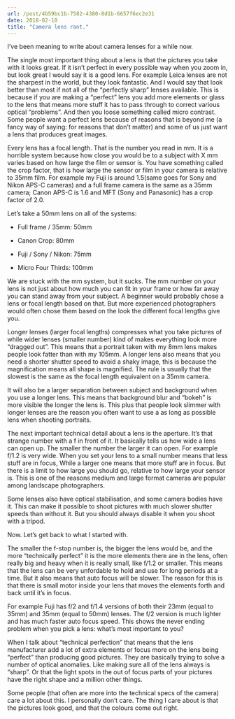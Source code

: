 ```yaml
---
url: /post/4b59bc1b-7582-4380-8d1b-6657f6ec2e31
date: 2018-02-10
title: "Camera lens rant."
---
```


I&#8217;ve been meaning to write about camera lenses for a while now.



The single most important thing about a lens is that the pictures you take with it looks great. If it isn&#8217;t perfect in every possible way when you zoom in, but look great I would say it is a good lens. For example Leica lenses are not the sharpest in the world, but they look fantastic. And I would say that look better than most if not all of the &#8220;perfectly sharp&#8221; lenses available. This is because if you are making a &#8220;perfect&#8221; lens you add more elements or glass to the lens that means more stuff it has to pass through to correct various optical &#8220;problems&#8221;. And then you loose something called micro contrast. Some people want a perfect lens because of reasons that is beyond me (a fancy way of saying: for reasons that don&#8217;t matter) and some of us just want a lens that produces great images.



Every lens has a focal length. That is the number you read in mm. It is a horrible system because how close you would be to a subject with X mm varies based on how large the film or sensor is. You have something called the crop factor, that is how large the sensor or film in your camera is relative to 35mm film. For example my Fuji is around 1.5(same goes for Sony and Nikon APS-C cameras) and a full frame camera is the same as a 35mm camera; Canon APS-C is 1.6 and MFT (Sony and Panasonic) has a crop factor of 2.0.



Let&#8217;s take a 50mm lens on all of the systems:



  * Full frame / 35mm: 50mm

  * Canon Crop: 80mm

  * Fuji / Sony / Nikon: 75mm

  * Micro Four Thirds: 100mm



We are stuck with the mm system, but it sucks. The mm number on your lens is not just about how much you can fit in your frame or how far away you can stand away from your subject. A beginner would probably chose a lens or focal length based on that. But more experienced photographers would often chose them based on the look the different focal lengths give you.



Longer lenses (larger focal lengths) compresses what you take pictures of while wider lenses (smaller number) kind of makes everything look more &#8220;dragged out&#8221;. This means that a portrait taken with my 8mm lens makes people look fatter than with my 105mm. A longer lens also means that you need a shorter shutter speed to avoid a shaky image, this is because the magnification means all shape is magnified. The rule is usually that the slowest is the same as the focal length equivalent on a 35mm camera.



It will also be a larger separation between subject and background when you use a longer lens. This means that background blur and &#8220;bokeh&#8221; is more visible the longer the lens is. This plus that people look slimmer with longer lenses are the reason you often want to use a as long as possible lens when shooting portraits.



The next important technical detail about a lens is the aperture. It&#8217;s that strange number with a f in front of it. It basically tells us how wide a lens can open up. The smaller the number the larger it can open. For example f/1.2 is very wide. When you set your lens to a small number means that less stuff are in focus, While a larger one means that more stuff are in focus. But there is a limit to how large you should go, relative to how large your sensor is. This is one of the reasons medium and large format cameras are popular among landscape photographers.



Some lenses also have optical stabilisation, and some camera bodies have it. This can make it possible to shoot pictures with much slower shutter speeds than without it. But you should always disable it when you shoot with a tripod.



Now. Let&#8217;s get back to what I started with.



The smaller the f-stop number is, the bigger the lens would be, and the more &#8220;technically perfect&#8221; it is the more elements there are in the lens, often really big and heavy when it is really small, like f/1.2 or smaller. This means that the lens can be very unfordable to hold and use for long periods at a time. But it also means that auto focus will be slower. The reason for this is that there is small motor inside your lens that moves the elements forth and back until it&#8217;s in focus.



For example Fuji has f/2 and f/1.4 versions of both their 23mm (equal to 35mm) and 35mm (equal to 50mm) lenses. The f/2 version is much lighter and has much faster auto focus speed. This shows the never ending problem when you pick a lens: what&#8217;s most important to you?



When I talk about &#8220;technical perfection&#8221; that means that the lens manufacturer add a lot of extra elements or focus more on the lens being &#8220;perfect&#8221; than producing good pictures. They are basically trying to solve a number of optical anomalies. Like making sure all of the lens always is &#8220;sharp&#8221;. Or that the light spots in the out of focus parts of your pictures have the right shape and a million other things.



Some people (that often are more into the technical specs of the camera) care a lot about this. I personally don&#8217;t care. The thing I care about is that the pictures look good, and that the colours come out right.